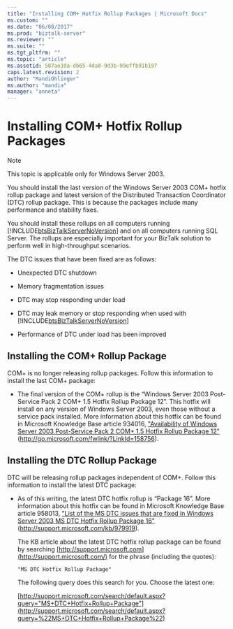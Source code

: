 ```yaml
---
title: "Installing COM+ Hotfix Rollup Packages | Microsoft Docs"
ms.custom: ""
ms.date: "06/08/2017"
ms.prod: "biztalk-server"
ms.reviewer: ""
ms.suite: ""
ms.tgt_pltfrm: ""
ms.topic: "article"
ms.assetid: 587ae3da-db65-4da8-9d3b-89effb91b197
caps.latest.revision: 2
author: "MandiOhlinger"
ms.author: "mandia"
manager: "anneta"
---
```

# Installing COM+ Hotfix Rollup Packages
> [!NOTE]  
>  This topic is applicable only for Windows Server 2003.  
  
 You should install the last version of the Windows Server 2003 COM+ hotfix rollup package and latest version of the Distributed Transaction Coordinator (DTC) rollup package. This is because the packages include many performance and stability fixes.  
  
 You should install these rollups on all computers running [!INCLUDE[btsBizTalkServerNoVersion](../includes/btsbiztalkservernoversion-md.md)] and on all computers running SQL Server. The rollups are especially important for your BizTalk solution to perform well in high-throughput scenarios.  
  
 The DTC issues that have been fixed are as follows:  
  
-   Unexpected DTC shutdown  
  
-   Memory fragmentation issues  
  
-   DTC may stop responding under load  
  
-   DTC may leak memory or stop responding when used with [!INCLUDE[btsBizTalkServerNoVersion](../includes/btsbiztalkservernoversion-md.md)]  
  
-   Performance of DTC under load has been improved  
  
## Installing the COM+ Rollup Package  
 COM+ is no longer releasing rollup packages. Follow this information to install the last COM+ package:  
  
-   The final version of the COM+ rollup is the “Windows Server 2003 Post-Service Pack 2 COM+ 1.5 Hotfix Rollup Package 12”. This hotfix will install on any version of Windows Server 2003, even those without a service pack installed. More information about this hotfix can be found in Microsoft Knowledge Base article 934016, ["Availability of Windows Server 2003 Post-Service Pack 2 COM+ 1.5 Hotfix Rollup Package 12"](http://go.microsoft.com/fwlink/?LinkId=158756) (http://go.microsoft.com/fwlink/?LinkId=158756).  
  
## Installing the DTC Rollup Package  
 DTC will be releasing rollup packages independent of COM+. Follow this information to install the latest DTC package:  
  
-   As of this writing, the latest DTC hotfix rollup is “Package 16”. More information about this hotfix can be found in Microsoft Knowledge Base article 958013, ["List of the MS DTC issues that are fixed in Windows Server 2003 MS DTC Hotfix Rollup Package 16"](http://support.microsoft.com/kb/979919) (http://support.microsoft.com/kb/979919).  
  
     The KB article about the latest DTC hotfix rollup package can be found by searching [http://support.microsoft.com](http://support.microsoft.com/) for the phrase (including the quotes):  
  
    ```  
    "MS DTC Hotfix Rollup Package"  
    ```  
  
     The following query does this search for you. Choose the latest one:  
  
     [http://support.microsoft.com/search/default.aspx?query="MS+DTC+Hotfix+Rollup+Package"](http://support.microsoft.com/search/default.aspx?query=%22MS+DTC+Hotfix+Rollup+Package%22)